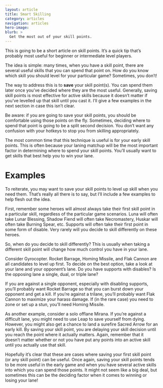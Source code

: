 ```yaml
---
layout: article
title: Smart Skilling
category: articles
navigation: articles
hero-image:
blurb: >
  Get the most out of your skill points.
---
```


This is going to be a short article on skill points. It’s a quick tip that’s probably most useful for beginner or intermediate level players.

The idea is simple: many times, when you have a skill point, there are several useful skills that you can spend that point on. How do you know which skill you should level for your particular game? Sometimes, you don’t!

The way to address this is to **save** your skill point(s). You can spend them later once you’ve decided where they are the most useful. Generally, saving skill points is most effective for active skills because it doesn’t matter if you’ve levelled up that skill until you cast it. I’ll give a few examples in the next section in case this isn’t clear.

Be aware: if you are going to save your skill points, you should be comfortable using those points on the fly. Sometimes, deciding where to spend that point is going to be a split second decision. You don’t want any confusion with your hotkeys to stop you from skilling appropriately.

The most common time that this technique is useful is for your early skill points. This is often because your laning matchup will be the most important factor in determining where to spend your skill points. You’ll usually want to get skills that best help you to win your lane.

# Examples

To reiterate, you may want to save your skill points to level up skill when you need them. That’s really all there is to say, but I’ll include a few examples to help flesh out the idea.

First, remember some heroes will almost always take their first skill point in a particular skill, regardless of the particular game scenarios. Luna will often take Lunar Blessing, Shadow Fiend will often take Necromastery, Huskar will often take Burning Spear, etc. Supports will often take their first point in some form of disable. Very rarely will you decide to skill differently on these heroes.

So, when do you decide to skill differently? This is usually when taking a different skill point will change how much control you have in your lane.

Consider Gyrocopter. Rocket Barrage, Homing Missile, and Flak Cannon are all candidates to level up first. To decide on the best option, take a look at your lane and your opponent’s lane. Do you have supports with disables? Is the opposing lane a single, dual, or triple lane?

If you are against a single opponent, especially with disabling supports, you’ll probably want Rocket Barrage so that you can burst down your opponent and get a kill. If you’re against a trilane, you’ll probably want Flak Cannon to maximize your harass damage. If (in the rare case) you need to zone or set up a stun, you’ll need Homing Missile.

As another example, consider a solo offlane Mirana. If you’re against a difficult lane, you might need to use Leap to save yourself from dying. However, you might also get a chance to land a surefire Sacred Arrow for an early kill. By saving your skill point, you are delaying your skill decision until you reach the point where it actually matters. Again, remember that it doesn’t matter whether or not you have put any points into an active skill until you actually use that skill.

Hopefully it’s clear that these are cases where saving your first skill point (or any skill point) can be useful. Once again, saving your skill points tends to be more useful in the early game and when you have several active skills into which you can spend those points. It might not seem like a big deal, but sometimes this can be the deciding factor when it comes to winning or losing your lane!